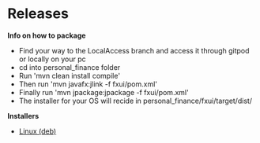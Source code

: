 # Releases

**Info on how to package**
 * Find your way to the LocalAccess branch and access it through gitpod or locally on your pc
 * cd into personal_finance folder
 * Run 'mvn clean install compile'
 * Then run 'mvn javafx:jlink -f fxui/pom.xml'
 * Finally run 'mvn jpackage:jpackage -f fxui/pom.xml'
 * The installer for your OS will recide in personal_finance/fxui/target/dist/

**Installers**
 * [Linux (deb)](personal-finance_1.0.0-1_amd64)
